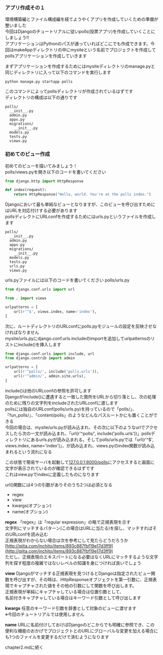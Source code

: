 ### アプリ作成その１
環境構築編とファイル構成編を経てようやくアプリを作成していくための準備が整いました  
今回はDjangoのチュートリアルに従いpolls(投票アプリ)を作成していくことにしましょう!!  
アプリケーションはPythonのパスが通っていればどこにでも作成できます。今回はmakeAppディレクトリの中にmysiteという名前でプロジェクトを作成してpollsアプリケーションを作成していきます  

まずアプリケーションを作成するためにはmysiteディレクトリのmanage.pyと同じディレクトリに入って以下のコマンドを実行します
```
python manage.py startapp polls
```
このコマンドによってpollsディレクトリが作成されているはずです  
ディレクトリの構成は以下の通りです  
```
polls/
  __init__.py
  admin.py
  apps.py
  migrations/
    __init__.py
  models.py
  tests.py
  views.py
```

### 初めてのビュー作成
初めてのビューを描いてみましょう！  
polls/views.pyを開き以下のコードを書いてください
```python:views.py
from django.http import HttpResponse

def index(request):
    return HttpResponse("Hello, world. You're at the polls index.")
```
Djangoにおいて最も単純なビューとなりますが、このビューを呼び出すためにはURLを対応付けする必要があります  
pollsディレクトにURLconfを作成するためにはurls.pyというファイルを作成します
```
polls/
  __init__.py
  admin.py
  apps.py
  migrations/
    __init__.py
  models.py
  tests.py
  urls.py
  views.py
```
urls.pyファイルには以下のコードを書いてください
polls/urls.py
```python:urls.py
from django.conf.urls import url

from . import views

urlpatterns = [
    url(r'^$', views.index, name='index'),
]
```
次に、ルートディレクトリのURLconfにpolls.pyモジュールの設定を反映させなければなりません  
mysite/urls.pyにdjango.conf.urls.includeのimportを追加してurlpatternsのリストにinclude()を挿入します
```python:urls.py
from django.conf.urls import include, url
from django.contrib import admin

urlpatterns = [
    url(r'^polls/', include('polls.urls')),
    url(r'^admin/', admin.site.urls),
]
```
include()は他のURLconfの参照を許可します  
Djangoがinclude()に遭遇すると一致した箇所をURLから切り落とし、次の処理のために残りの文字列をincludeされたURLconfに渡します  
pollsには独自のURLconf(polls/urls.py)を持っているので「polls/」、「fun_polls/」、「content/polls」のようなどんなパスルートかにも置くことができる  
今回の場合は、mysite/urls.pyが読み込まれ、その次に以下のようなurlでアクセスしたら次の一文が読み込まれ、「url(r'^polls/', include('polls.urls'))」pollsディレクトリにあるurls.pyが読み込まれる。そしてpolls/urls.pyでは「url(r'^$', views.index, name='index')」、が読み込まれ、views.pyのindex関数が読み込まれるという流れになる  

この状態で簡易サーバを起動して[127.0.0.1:8000/polls](127.0.0.1:8000/polls)にアクセスすると画面に文字が表示されているのが確認できるはずです  
これはview.pyでindexに定義したものになります  

url()関数には4つの引数がありそのうち2つは必須となる  
- regex
- view
- kwargs(オプション)
- name(オプション)

**regex**
「regex」は「regular expression」の略で正規表現を示す  
文字列にマッチするパターン(この場合はURLに当たる)を探し、マッチすればそのURLconfを読み込む  
正規表現がわからない場合は次を参考にして見たらどうだろうか[http://qiita.com/jnchito/items/893c887fbf19e17d3ff9](http://qiita.com/jnchito/items/893c887fbf19e17d3ff9)  
ただし、正規表現のエキスパートになる必要はなくURLにマッチするような文字列を探す程度の複雑ではないレベルの知識を身につければ良いでしょう  

**view**
Djangoがマッチする正規表現を見つけるとDjangoは指定されたビュー関数を呼び出すが、その時は、HttpResponseオブジェクトを第一引数に、正規表現でキャプチャされた値をその他の引数にして関数を呼び出します。  
正規表現が単純にキャプチャしている場合は位置引数として、  
名前付きキャプチャしている場合はキーワード引数として呼び出します  

**kwargs**
任意のキーワード引数を辞書として対象のビューに渡せます  
※今回のチュートリアルでは使用しません  

**name**
URLに名前付けしておけばDjangoのどこからでも明確に参照でき、この便利な機能のおかげでプロジェクトとのURLにグローバルな変更を加える場合にも1つのファイルを変更するだけで済むようになります  

chapter2.mdに続く
